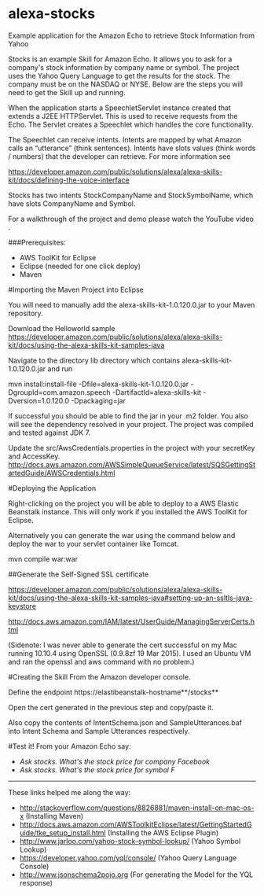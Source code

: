 # alexa-stocks
Example application for the Amazon Echo to retrieve Stock Information from Yahoo


Stocks is an example Skill for Amazon Echo. It allows you to ask for a company's stock information by company name or symbol. The project uses the Yahoo Query Language to get the results for the stock. The company must be on the NASDAQ or NYSE. Below are the steps you will need to get the Skill up and running.  

When the application starts a SpeechletServlet instance created that extends a J2EE HTTPServlet. This is used to receive requests from the Echo. The Servlet creates a Speechlet which handles the core functionality. 

The Speechlet can receive intents.  Intents are mapped by what Amazon calls an “utterance” (think sentences). Intents have slots values (think words / numbers) that the developer can retrieve. For more information see 

https://developer.amazon.com/public/solutions/alexa/alexa-skills-kit/docs/defining-the-voice-interface

Stocks has two intents StockCompanyName and StockSymbolName, which have slots CompanyName and Symbol.

For a walkthrough of the project and demo please watch the YouTube video <insert-video-link>.

###Prerequisites:
* AWS ToolKit for Eclipse
* Eclipse (needed for one click deploy) 
* Maven

#Importing the Maven Project into Eclipse

You will need to manually add the alexa-skills-kit-1.0.120.0.jar to your Maven repository. 

Download the Helloworld sample https://developer.amazon.com/public/solutions/alexa/alexa-skills-kit/docs/using-the-alexa-skills-kit-samples-java

Navigate to the directory lib directory which contains alexa-skills-kit-1.0.120.0.jar and run

mvn install:install-file -Dfile=alexa-skills-kit-1.0.120.0.jar -DgroupId=com.amazon.speech -DartifactId=alexa-skills-kit -Dversion=1.0.120.0 -Dpackaging=jar

If successful you should be able to find the jar in your .m2 folder. You also will see the dependency resolved in your project.
The project was compiled and tested against JDK 7.

Update the src/AwsCredentials.properties in the project with your secretKey and AccessKey.
http://docs.aws.amazon.com/AWSSimpleQueueService/latest/SQSGettingStartedGuide/AWSCredentials.html

#Deploying the Application

Right-clicking on the project you will be able to deploy to a AWS Elastic Beanstalk‎ instance. This will only work if you installed the AWS ToolKit for Eclipse.

Alternatively you can generate the war using the command below and deploy the war to your servlet container like Tomcat.

mvn compile war:war

##Generate the Self-Signed SSL certificate

https://developer.amazon.com/public/solutions/alexa/alexa-skills-kit/docs/using-the-alexa-skills-kit-samples-java#setting-up-an-ssltls-java-keystore

http://docs.aws.amazon.com/IAM/latest/UserGuide/ManagingServerCerts.html

(Sidenote: I was never able to generate the cert successful on my Mac running 10.10.4 using OpenSSL (0.9.8zf 19 Mar 2015). I used an Ubuntu VM and ran the openssl and aws command with no problem.)



#Creating the Skill
From the Amazon developer console.

Define the endpoint https://elastibeanstalk-hostname**/stocks**


Open the cert generated in the previous step and copy/paste it.


Also copy the contents of IntentSchema.json and SampleUtterances.baf into Intent Schema and Sample Utterances respectively.

#Test it!
From your Amazon Echo say:
* *Ask stocks. What's the stock price for company Facebook*
*  *Ask stocks. What's the stock price for symbol F*
 

--------------------------

These links helped me along the way:
* http://stackoverflow.com/questions/8826881/maven-install-on-mac-os-x (Installing Maven)
* http://docs.aws.amazon.com/AWSToolkitEclipse/latest/GettingStartedGuide/tke_setup_install.html (Installing the AWS Eclipse Plugin)
* http://www.jarloo.com/yahoo-stock-symbol-lookup/ (Yahoo Symbol Lookup)
* https://developer.yahoo.com/yql/console/ (Yahoo Query Language Console)
* http://www.jsonschema2pojo.org (For generating the Model for the YQL response)

